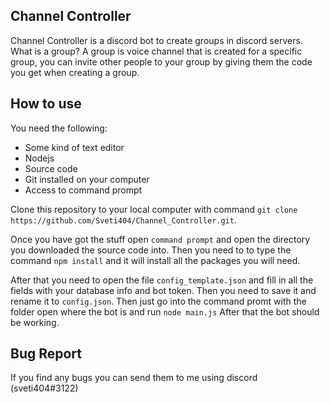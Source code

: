 **Channel Controller**
---
Channel Controller is a discord bot to create groups in discord servers. What is a group? A group is voice channel that is created for a specific group, you can invite other people to your group by giving them the code you get when creating a group.

**How to use**
---
You need the following:
* Some kind of text editor
* Nodejs
* Source code
* Git installed on your computer
* Access to command prompt

Clone this repository to your local computer with command `git clone https://github.com/Sveti404/Channel_Controller.git`. 

Once you have got the stuff open `command prompt` and open the directory you downloaded the source code into. Then you need to to type the command `npm install` and it will install all the packages you will need.

After that you need to open the file `config_template.json` and fill in all the fields with your database info and bot token. Then you need to save it and rename it to `config.json`. Then just go into the command promt with the folder open where the bot is and run `node main.js` After that the bot should be working.

**Bug Report**
---
If you find any bugs you can send them to me using discord (sveti404#3122)


